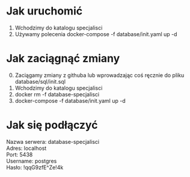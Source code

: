 # Jak uruchomić
1. Wchodzimy do katalogu specjalisci
2. Używamy polecenia docker-compose -f database/init.yaml up -d

# Jak zaciągnąć zmiany
0. Zaciągamy zmiany z githuba lub wprowadzając coś ręcznie do pliku database/sql/init.sql
1. Wchodzimy do katalogu specjalisci
2. docker rm -f database-specjalisci
3. docker-compose -f database/init.yaml up -d

# Jak się podłączyć
Nazwa serwera: database-specjalisci <br>
Adres: localhost<br>
Port: 5438<br>
Username: postgres<br>
Hasło: !qqG9zfE^Ze!4k
